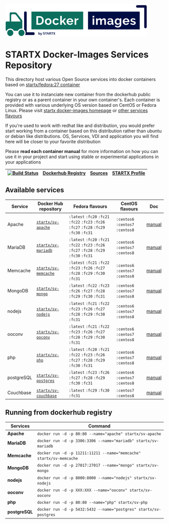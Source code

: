 [![startxfr/docker-images](https://raw.githubusercontent.com/startxfr/docker-images/master/travis/logo-small.svg?sanitize=true)](https://github.com/startxfr/docker-images)

# STARTX Docker-Images Services Repository

This directory host various Open Source services into docker containers based on [startx/fedora:27 container](https://hub.docker.com/r/startx/fedora)

You can use it to instanciate new container from the dockerhub public registry 
or as a parent container in your own container's. 
Each container is provided with various underlying OS version based on CentOS or 
Fedora Linux. Please visit [startx docker-images homepage](https://github.com/startxfr/docker-images/)
or [other services flavours](https://github.com/startxfr/docker-images/Services#container-flavours)

If you're used to work with redhat like and distribution, you would prefer start working
from a container based on this distribution rather than ubuntu or debian like distributions.
OS, Services, VDI and application you will find here will be closer to your favorite distribution

Please **read each container manual** for more information on how you can use it in 
your project and start using stable or experimental applications in your applications

| [![Build Status](https://travis-ci.org/startxfr/docker-images.svg?branch=fc27)](https://travis-ci.org/startxfr/docker-images) | [Dockerhub Registry](https://hub.docker.com/r/startx) | [Sources](https://github.com/startxfr/docker-images/)             | [STARTX Profile](https://github.com/startxfr) | 
|-------------------------------------------------------------------------------------------------------------------|-------------------------------------------------------|-------------------------------------------------------------------|-----------------------------------------------|

## Available services

| Service       | Docker Hub repository                                                | Fedora flavours                                                                           | CentOS flavours                  | Doc
|---------------|----------------------------------------------------------------------|-------------------------------------------------------------------------------------------|----------------------------------|--------------------------------
| Apache        | [`startx/sv-apache`](https://hub.docker.com/r/startx/sv-apache)      | `:latest` `:fc20` `:fc21` `:fc22` `:fc23` `:fc26` `:fc27` `:fc28` `:fc29` `:fc30` `:fc31` | `:centos6` `:centos7` `:centos8` | [manual](apache/README.md)
| MariaDB       | [`startx/sv-mariadb`](https://hub.docker.com/r/startx/sv-mariadb)    | `:latest` `:fc20` `:fc21` `:fc22` `:fc23` `:fc26` `:fc27` `:fc28` `:fc29` `:fc30` `:fc31` | `:centos6` `:centos7` `:centos8` | [manual](mariadb/README.md)
| Memcache      | [`startx/sv-memcache`](https://hub.docker.com/r/startx/sv-memcache)  | `:latest` `:fc21` `:fc22` `:fc23` `:fc26` `:fc27` `:fc28` `:fc29` `:fc30` `:fc31`         | `:centos6` `:centos7` `:centos8` | [manual](memcache/README.md)
| MongoDB       | [`startx/sv-mongo`](https://hub.docker.com/r/startx/sv-mongo)        | `:latest` `:fc22` `:fc23` `:fc26` `:fc27` `:fc28` `:fc29` `:fc30` `:fc31`                 | `:centos6` `:centos7` `:centos8` | [manual](mongo/README.md)
| nodejs        | [`startx/sv-nodejs`](https://hub.docker.com/r/startx/sv-nodejs)      | `:latest` `:fc21` `:fc22` `:fc23` `:fc26` `:fc27` `:fc28` `:fc29` `:fc30` `:fc31`         | `:centos6` `:centos7` `:centos8` | [manual](nodejs/README.md)
| ooconv        | [`startx/sv-ooconv`](https://hub.docker.com/r/startx/sv-ooconv)      | `:latest` `:fc21` `:fc22` `:fc23` `:fc26` `:fc27` `:fc28` `:fc29` `:fc30` `:fc31`         | `:centos6` `:centos7` `:centos8` | [manual](ooconv/README.md)
| php           | [`startx/sv-php`](https://hub.docker.com/r/startx/sv-php)            | `:latest` `:fc20` `:fc21` `:fc22` `:fc23` `:fc26` `:fc27` `:fc28` `:fc29` `:fc30` `:fc31` | `:centos6` `:centos7` `:centos8` | [manual](php/README.md)
| postgreSQL    | [`startx/sv-postgres`](https://hub.docker.com/r/startx/sv-postgres)  | `:latest` `:fc23` `:fc26` `:fc27` `:fc28` `:fc29` `:fc30` `:fc31`                         | `:centos6` `:centos7` `:centos8` | [manual](postgres/README.md)
| Couchbase     | [`startx/sv-couchbase`](https://hub.docker.com/r/startx/sv-couchbase)| `:latest` `:fc29` `:fc30` `:fc31`                                                         | `:centos7` `:centos8`            | [manual](couchbase/README.md)

## Running from dockerhub registry

| Services            | Command  
|---------------------|-------------------------------------------------------
| **Apache**          | `docker run -d -p 80:80 --name="apache" startx/sv-apache`
| **MariaDB**         | `docker run -d -p 3306:3306 --name="mariadb" startx/sv-mariadb`
| **Memcache**        | `docker run -d -p 11211:11211 --name="memcache" startx/sv-memcache`
| **MongoDB**         | `docker run -d -p 27017:27017 --name="mongo" startx/sv-mongo`
| **nodejs**          | `docker run -d -p 8000:8000 --name="nodejs" startx/sv-nodejs`
| **ooconv**          | `docker run -d -p XXX:XXX --name="ooconv" startx/sv-ooconv`
| **php**             | `docker run -d -p 80:80 --name="php" startx/sv-php`
| **postgreSQL**      | `docker run -d -p 5432:5432 --name="postgres" startx/sv-postgres`
